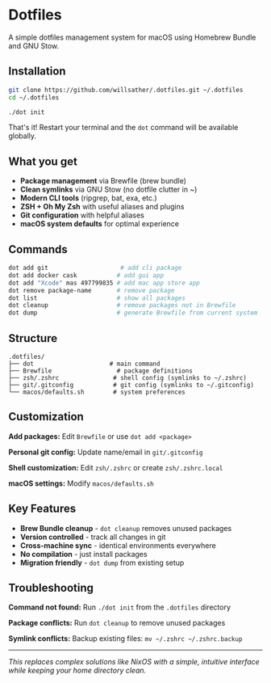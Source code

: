 # Dotfiles

A simple dotfiles management system for macOS using Homebrew Bundle and GNU Stow.

## Installation

```bash
git clone https://github.com/willsather/.dotfiles.git ~/.dotfiles
cd ~/.dotfiles

./dot init
```

That's it! Restart your terminal and the `dot` command will be available globally.

## What you get

- **Package management** via Brewfile (brew bundle)
- **Clean symlinks** via GNU Stow (no dotfile clutter in ~)
- **Modern CLI tools** (ripgrep, bat, exa, etc.)
- **ZSH + Oh My Zsh** with useful aliases and plugins
- **Git configuration** with helpful aliases
- **macOS system defaults** for optimal experience

## Commands

```bash
dot add git                    # add cli package
dot add docker cask           # add gui app
dot add "Xcode" mas 497799835 # add mac app store app
dot remove package-name       # remove package
dot list                      # show all packages
dot cleanup                   # remove packages not in Brewfile
dot dump                      # generate Brewfile from current system
```

## Structure

```
.dotfiles/
├── dot                     # main command
├── Brewfile                  # package definitions
├── zsh/.zshrc               # shell config (symlinks to ~/.zshrc)
├── git/.gitconfig           # git config (symlinks to ~/.gitconfig)
└── macos/defaults.sh        # system preferences
```

## Customization

**Add packages:** Edit `Brewfile` or use `dot add <package>`

**Personal git config:** Update name/email in `git/.gitconfig`

**Shell customization:** Edit `zsh/.zshrc` or create `zsh/.zshrc.local`

**macOS settings:** Modify `macos/defaults.sh`

## Key Features

- **Brew Bundle cleanup** - `dot cleanup` removes unused packages
- **Version controlled** - track all changes in git
- **Cross-machine sync** - identical environments everywhere
- **No compilation** - just install packages
- **Migration friendly** - `dot dump` from existing setup

## Troubleshooting

**Command not found:** Run `./dot init` from the `.dotfiles` directory

**Package conflicts:** Run `dot cleanup` to remove unused packages

**Symlink conflicts:** Backup existing files: `mv ~/.zshrc ~/.zshrc.backup`

---

*This replaces complex solutions like NixOS with a simple, intuitive interface while keeping your home directory clean.*
